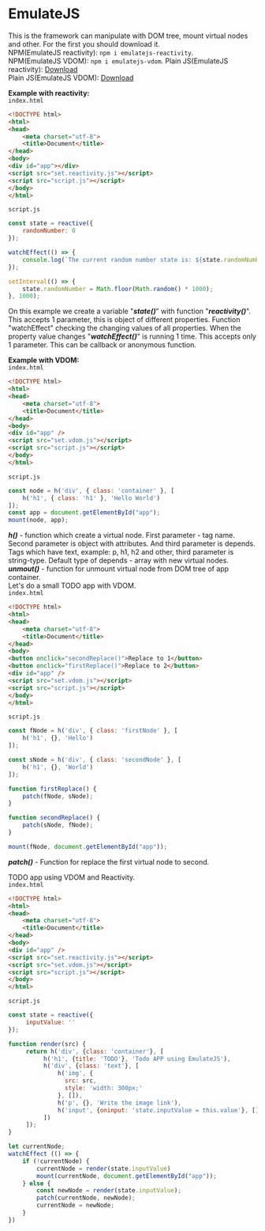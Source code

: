 # EmulateJS

This is the framework can manipulate with DOM tree, mount virtual nodes and other.
For the first you should download it.<br> NPM(EmulateJS reactivity): `npm i emulatejs-reactivity`.<br>
NPM(EmulateJS VDOM): `npm i emulatejs-vdom`.
Plain JS(EmulateJS reactivity): <a href="#" download="https://sazix.7m.pl/emulatejs/set.reactivity.js">Download</a><br>
Plain JS(EmulateJS VDOM): <a href="#" download="https://sazix.7m.pl/emulatejs/set.vdom.js">Download</a>

**Example with reactivity:**<br>
`index.html`
```html
<!DOCTYPE html>
<html>
<head>
    <meta charset="utf-8">
    <title>Document</title>
</head>
<body>
<div id="app"></div>
<script src="set.reactivity.js"></script>
<script src="script.js"></script>
</body>
</html>
```
`script.js`
```js
const state = reactive({
    randomNumber: 0
});

watchEffect(() => {
    console.log(`The current random number state is: ${state.randomNumber}`);
});

setInterval(() => {
    state.randomNumber = Math.floor(Math.random() * 1000);
}, 1000);
```
On this example we create a variable "***state()***" with function "***reactivity()***".
This accepts 1 parameter, this is object of different properties. Function "watchEffect" checking the changing values of all properties.
When the property value changes "***watchEffect()***" is running 1 time. This accepts only 1 parameter.
This can be callback or anonymous function.

**Example with VDOM:**<br>
`index.html`
```html
<!DOCTYPE html>
<html>
<head>
    <meta charset="utf-8">
    <title>Document</title>
</head>
<body>
<div id="app" />
<script src="set.vdom.js"></script>
<script src="script.js"></script>
</body>
</html>
```
`script.js`
```js
const node = h('div', { class: 'container' }, [
    h('h1', { class: 'h1' }, 'Hello World')
]);
const app = document.getElementById("app");
mount(node, app);
```
***h()*** - function which create a virtual node. First parameter - tag name.
Second parameter is object with attributes.
And third parameter is depends. Tags which have text, example: p, h1, h2 and other, third parameter is string-type. Default type of depends - array with new virtual nodes.<br>
***unmout()*** - function for unmount virtual node from DOM tree of app container.
<br>
Let's do a small TODO app with VDOM.<br>
`index.html`
```html
<!DOCTYPE html>
<html>
<head>
    <meta charset="utf-8">
    <title>Document</title>
</head>
<body>
<button onclick="secondReplace()">Replace to 1</button>
<button onclick="firstReplace()">Replace to 2</button>
<div id="app" />
<script src="set.vdom.js"></script>
<script src="script.js"></script>
</body>
</html>
```
`script.js`
```js
const fNode = h('div', { class: 'firstNode' }, [
    h('h1', {}, 'Hello')
]);

const sNode = h('div', { class: 'secondNode' }, [
    h('h1', {}, 'World')
]);

function firstReplace() {
    patch(fNode, sNode);
}

function secondReplace() {
    patch(sNode, fNode);
}

mount(fNode, document.getElementById("app"));
```

***patch()*** - Function for replace the first virtual node to second.

TODO app using VDOM and Reactivity.
<br>
`index.html`
```html
<!DOCTYPE html>
<html>
<head>
    <meta charset="utf-8">
    <title>Document</title>
</head>
<body>
<div id="app" />
<script src="set.reactivity.js"></script>
<script src="set.vdom.js"></script>
<script src="script.js"></script>
</body>
</html>
```
`script.js`
```js
const state = reactive({
     inputValue: ''
});

function render(src) {
     return h('div', {class: 'container'}, [
          h('h1', {title: 'TODO'}, 'Todo APP using EmulateJS'),
          h('div', {class: 'text'}, [
              h('img', {
                src: src,
                style: 'width: 300px;'
              }, []),
              h('p', {}, 'Write the image link'),
              h('input', {oninput: 'state.inputValue = this.value'}, [])
          ])
     ]);
}

let currentNode;
watchEffect (() => {
    if (!currentNode) {
        currentNode = render(state.inputValue)
        mount(currentNode, document.getElementById("app"));
    } else {
        const newNode = render(state.inputValue);
        patch(currentNode, newNode);
        currentNode = newNode;
    }
})
```
